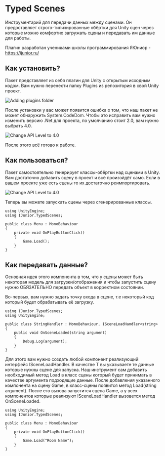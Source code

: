 # Typed Scenes
Инструментарий для передачи данных между сценами. Он предоставляет строго-типизированные обёртки для Unity сцен через которые можно комфортно загружать сцены и передавать им данные для работы.

Плагин разработан учениками школы программирования ЯЮниор - https://ijunior.ru/

## Как установить?

Пакет представляет из себя плагин для Unity с открытым исходным кодом. Вам нужно перенести папку Plugins из репозитория в свой Unity проект. 

![Adding plugins folder](https://lk.ijunior.ru/external/typed-scenes/DropPlugins.gif)

После установки у вас может появится ошибка о том, что наш пакет не может обнаружить System.CodeDom.
Чтобы это исправить вам нужно изменить версию .Net для проекта, по умолчанию стоит 2.0, вам нужно выбрать 4.0.

![Change API Level to 4.0](https://lk.ijunior.ru/external/typed-scenes/ApiLvl.png)

После этого всё готово к работе. 

## Как пользоваться?

Пакет самостоятельно генерирует классы-обёртки над сценами в Unity. Вам достаточно добавить сцену в проект и всё произойдёт само. 
Если в вашем проекте уже есть сцены то их достаточно реимпортировать. 

![Change API Level to 4.0](https://lk.ijunior.ru/external/typed-scenes/IncludeScenes.png)

Теперь вы можете запускать сцены через сгенерированные классы. 

```
using UnityEngine;
using IJunior.TypedScenes;

public class Menu : MonoBehaviour
{
    private void OnPlayButtonClick()
    {
        Game.Load();
    }
}
```

## Как передавать данные?

Основная идея этого компонента в том, что у сцены может быть некоторая модель для загрузки/отображения и чтобы запустить сцену нужно ОБЯЗАТЕЛЬНО передать объект в корректном состоянии.

Во-первых, вам нужно задать точку входа в сцене, т.е некоторый код который будет обрабатывать её загрузку. 

```
using IJunior.TypedScenes;
using UnityEngine;

public class StringHandler : MonoBehaviour, ISceneLoadHandler<string>
{
    public void OnSceneLoaded(string argument)
    {
        Debug.Log(argument);
    }
}
```

Для этого вам нужно создать любой компонент реализующий интерфейс ISceneLoadHandler<T>. В качестве T вы указываете те данные которые нужны сцене для запуска.
Наш инструмент сам добавить необходимый метод Load в класс сцены который будет принимать в качестве аргумента подходящие данные. 
После добавления указанного компонента на сцену Game, в класс-сцены появится метод Load(string argument).
После его вызова запустится сцена Game, а у всех компонентов которые реализуют ISceneLoadHandler<string> вызовется метод OnSceneLoaded. 

```
using UnityEngine;
using IJunior.TypedScenes;

public class Menu : MonoBehaviour
{
    private void OnPlayButtonClick()
    {
        Game.Load("Room Name");
    }
}
```

